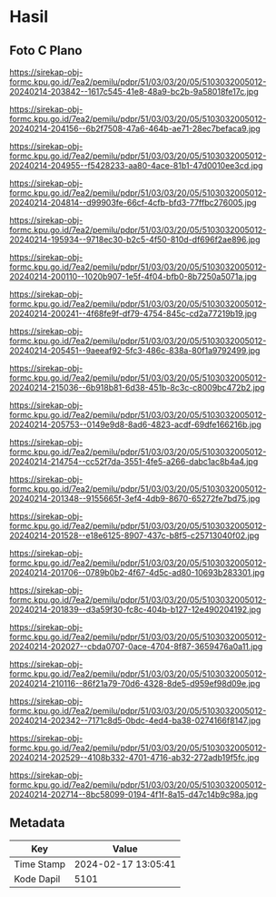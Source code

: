 # Hasil

## Foto C Plano

https://sirekap-obj-formc.kpu.go.id/7ea2/pemilu/pdpr/51/03/03/20/05/5103032005012-20240214-203842--1617c545-41e8-48a9-bc2b-9a58018fe17c.jpg

https://sirekap-obj-formc.kpu.go.id/7ea2/pemilu/pdpr/51/03/03/20/05/5103032005012-20240214-204156--6b2f7508-47a6-464b-ae71-28ec7befaca9.jpg

https://sirekap-obj-formc.kpu.go.id/7ea2/pemilu/pdpr/51/03/03/20/05/5103032005012-20240214-204955--f5428233-aa80-4ace-81b1-47d0010ee3cd.jpg

https://sirekap-obj-formc.kpu.go.id/7ea2/pemilu/pdpr/51/03/03/20/05/5103032005012-20240214-204814--d99903fe-66cf-4cfb-bfd3-77ffbc276005.jpg

https://sirekap-obj-formc.kpu.go.id/7ea2/pemilu/pdpr/51/03/03/20/05/5103032005012-20240214-195934--9718ec30-b2c5-4f50-810d-df696f2ae896.jpg

https://sirekap-obj-formc.kpu.go.id/7ea2/pemilu/pdpr/51/03/03/20/05/5103032005012-20240214-200110--1020b907-1e5f-4f04-bfb0-8b7250a5071a.jpg

https://sirekap-obj-formc.kpu.go.id/7ea2/pemilu/pdpr/51/03/03/20/05/5103032005012-20240214-200241--4f68fe9f-df79-4754-845c-cd2a77219b19.jpg

https://sirekap-obj-formc.kpu.go.id/7ea2/pemilu/pdpr/51/03/03/20/05/5103032005012-20240214-205451--9aeeaf92-5fc3-486c-838a-80f1a9792499.jpg

https://sirekap-obj-formc.kpu.go.id/7ea2/pemilu/pdpr/51/03/03/20/05/5103032005012-20240214-215036--6b918b81-6d38-451b-8c3c-c8009bc472b2.jpg

https://sirekap-obj-formc.kpu.go.id/7ea2/pemilu/pdpr/51/03/03/20/05/5103032005012-20240214-205753--0149e9d8-8ad6-4823-acdf-69dfe166216b.jpg

https://sirekap-obj-formc.kpu.go.id/7ea2/pemilu/pdpr/51/03/03/20/05/5103032005012-20240214-214754--cc52f7da-3551-4fe5-a266-dabc1ac8b4a4.jpg

https://sirekap-obj-formc.kpu.go.id/7ea2/pemilu/pdpr/51/03/03/20/05/5103032005012-20240214-201348--9155665f-3ef4-4db9-8670-65272fe7bd75.jpg

https://sirekap-obj-formc.kpu.go.id/7ea2/pemilu/pdpr/51/03/03/20/05/5103032005012-20240214-201528--e18e6125-8907-437c-b8f5-c25713040f02.jpg

https://sirekap-obj-formc.kpu.go.id/7ea2/pemilu/pdpr/51/03/03/20/05/5103032005012-20240214-201706--0789b0b2-4f67-4d5c-ad80-10693b283301.jpg

https://sirekap-obj-formc.kpu.go.id/7ea2/pemilu/pdpr/51/03/03/20/05/5103032005012-20240214-201839--d3a59f30-fc8c-404b-b127-12e490204192.jpg

https://sirekap-obj-formc.kpu.go.id/7ea2/pemilu/pdpr/51/03/03/20/05/5103032005012-20240214-202027--cbda0707-0ace-4704-8f87-3659476a0a11.jpg

https://sirekap-obj-formc.kpu.go.id/7ea2/pemilu/pdpr/51/03/03/20/05/5103032005012-20240214-210116--86f21a79-70d6-4328-8de5-d959ef98d09e.jpg

https://sirekap-obj-formc.kpu.go.id/7ea2/pemilu/pdpr/51/03/03/20/05/5103032005012-20240214-202342--7171c8d5-0bdc-4ed4-ba38-0274166f8147.jpg

https://sirekap-obj-formc.kpu.go.id/7ea2/pemilu/pdpr/51/03/03/20/05/5103032005012-20240214-202529--4108b332-4701-4716-ab32-272adb19f5fc.jpg

https://sirekap-obj-formc.kpu.go.id/7ea2/pemilu/pdpr/51/03/03/20/05/5103032005012-20240214-202714--8bc58099-0194-4f1f-8a15-d47c14b9c98a.jpg


## Metadata

| Key        | Value               |
| ---------- | ------------------- |
| Time Stamp | 2024-02-17 13:05:41 |
| Kode Dapil | 5101                |



